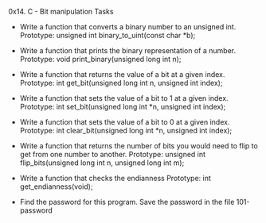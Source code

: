 0x14. C - Bit manipulation
Tasks

- Write a function that converts a binary number to an unsigned int.
Prototype: unsigned int binary_to_uint(const char *b);

- Write a function that prints the binary representation of a number.
Prototype: void print_binary(unsigned long int n);

- Write a function that returns the value of a bit at a given index.
Prototype: int get_bit(unsigned long int n, unsigned int index);

- Write a function that sets the value of a bit to 1 at a given index.
Prototype: int set_bit(unsigned long int *n, unsigned int index);

- Write a function that sets the value of a bit to 0 at a given index.
Prototype: int clear_bit(unsigned long int *n, unsigned int index);

- Write a function that returns the number of bits you would need to flip to get from one number to another.
Prototype: unsigned int flip_bits(unsigned long int n, unsigned long int m);

- Write a function that checks the endianness
Prototype: int get_endianness(void);

- Find the password for this program.
Save the password in the file 101-password
